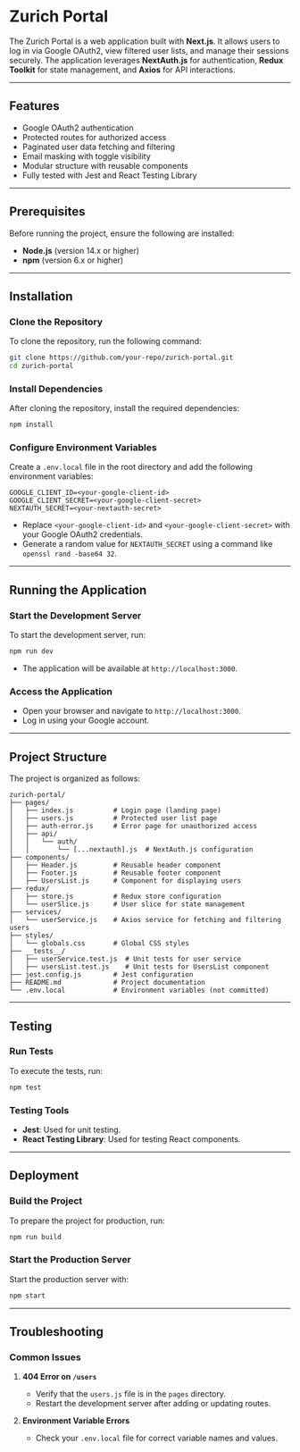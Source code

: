 # Zurich Portal

The Zurich Portal is a web application built with **Next.js**. It allows users to log in via Google OAuth2, view filtered user lists, and manage their sessions securely. The application leverages **NextAuth.js** for authentication, **Redux Toolkit** for state management, and **Axios** for API interactions.

---

## Features

- Google OAuth2 authentication
- Protected routes for authorized access
- Paginated user data fetching and filtering
- Email masking with toggle visibility
- Modular structure with reusable components
- Fully tested with Jest and React Testing Library

---

## Prerequisites

Before running the project, ensure the following are installed:

- **Node.js** (version 14.x or higher)
- **npm** (version 6.x or higher)

---

## Installation

### Clone the Repository

To clone the repository, run the following command:

```bash
git clone https://github.com/your-repo/zurich-portal.git
cd zurich-portal
```

### Install Dependencies

After cloning the repository, install the required dependencies:

```bash
npm install
```

### Configure Environment Variables

Create a `.env.local` file in the root directory and add the following environment variables:

```env
GOOGLE_CLIENT_ID=<your-google-client-id>
GOOGLE_CLIENT_SECRET=<your-google-client-secret>
NEXTAUTH_SECRET=<your-nextauth-secret>
```

- Replace `<your-google-client-id>` and `<your-google-client-secret>` with your Google OAuth2 credentials.
- Generate a random value for `NEXTAUTH_SECRET` using a command like `openssl rand -base64 32`.

---

## Running the Application

### Start the Development Server

To start the development server, run:

```bash
npm run dev
```

- The application will be available at `http://localhost:3000`.

### Access the Application

- Open your browser and navigate to `http://localhost:3000`.
- Log in using your Google account.

---

## Project Structure

The project is organized as follows:

```plaintext
zurich-portal/
├── pages/
│   ├── index.js          # Login page (landing page)
│   ├── users.js          # Protected user list page
│   ├── auth-error.js     # Error page for unauthorized access
│   ├── api/
│   │   └── auth/
│   │       └── [...nextauth].js  # NextAuth.js configuration
├── components/
│   ├── Header.js         # Reusable header component
│   ├── Footer.js         # Reusable footer component
│   ├── UsersList.js      # Component for displaying users
├── redux/
│   ├── store.js          # Redux store configuration
│   └── userSlice.js      # User slice for state management
├── services/
│   └── userService.js    # Axios service for fetching and filtering users
├── styles/
│   └── globals.css       # Global CSS styles
├── __tests__/
│   ├── userService.test.js  # Unit tests for user service
│   ├── usersList.test.js    # Unit tests for UsersList component
├── jest.config.js        # Jest configuration
├── README.md             # Project documentation
└── .env.local            # Environment variables (not committed)
```

---

## Testing

### Run Tests

To execute the tests, run:

```bash
npm test
```

### Testing Tools

- **Jest**: Used for unit testing.
- **React Testing Library**: Used for testing React components.

---

## Deployment

### Build the Project

To prepare the project for production, run:

```bash
npm run build
```

### Start the Production Server

Start the production server with:

```bash
npm start
```

---

## Troubleshooting

### Common Issues

1. **404 Error on `/users`**

   - Verify that the `users.js` file is in the `pages` directory.
   - Restart the development server after adding or updating routes.

2. **Environment Variable Errors**
   - Check your `.env.local` file for correct variable names and values.
